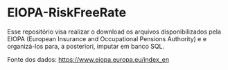 # EIOPA-RiskFreeRate

Esse repositório visa realizar o download os arquivos disponibilizados pela EIOPA (European Insurance and Occupational Pensions Authority) e e organizá-los para, a posteriori, imputar em banco SQL. 

Fonte dos dados: https://www.eiopa.europa.eu/index_en
